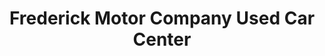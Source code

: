 ---
title: "Frederick Motor Company Used Car Center"
url: /frederick/frederick-motor-company-used-car-center/
shop: Autohaus
---